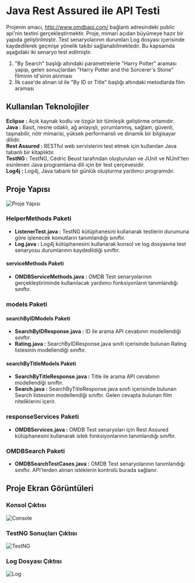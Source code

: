# Java Rest Assured ile API Testi
Projenin amacı, http://www.omdbapi.com/ bağlantı adresindeki public api'nin testini gerçekleştirmektir. Proje, mimari açıdan büyümeye hazır bir yapıda geliştirilmiştir. Test senaryolarının durumları Log dosyası içerisinde kaydedilerek geçmişe yönelik takibi sağlanabilmektedir. Bu kapsamda aşağıdaki iki senaryo test edilmiştir.
1. "By Search" başlığı altındaki parametrelerle "Harry Potter" araması yapıp, gelen sonuçlardan "Harry Potter and the Sorcerer's Stone" filminin id'sinin alınması
2. İlk case'de alınan id ile "By ID or Title" başlığı altındaki metodlarda film araması
## Kullanılan Teknolojiler
**Eclipse :** Açık kaynak kodlu ve özgür bir tümleşik geliştirme ortamıdır. <br/>
**Java :** Basit, nesne odaklı, ağ anlayışlı, yorumlanmış, sağlam, güvenli, taşınabilir, nötr mimarisi, yüksek performanslı ve dinamik bir bilgisayar dilidir. <br/>
**Rest Assured :** RESTful web servislerini test etmek için kullanılan Java tabanlı bir kitaplıktır. <br/>
**TestNG :** TestNG, Cédric Beust tarafından oluşturulan ve JUnit ve NUnit'ten esinlenen Java programlama dili için bir test çerçevesidir. <br/>
**Log4j :** Log4j, Java tabanlı bir günlük oluşturma yardımcı programıdır.  <br/>
## Proje Yapısı
![Proje Yapısı](https://user-images.githubusercontent.com/45245369/115285993-3c403680-a157-11eb-9252-744f3e3febbb.PNG)
### HelperMethods Paketi
- **ListenerTest.java :** TestNG kütüphanesini kullanarak testlerin durumuna göre işlenecek komutların tanımlandığı sınıftır.
- **Log.java :** Log4j kütüphanesini kullanarak konsol ve log dosyasına test senaryosu durumlarının kaydedildiği sınıftır.
#### serviceMethods Paketi
- **OMDBServiceMethods.java :** OMDB Test senaryolarının gerçekleştiriminde kullanılacak yardımcı fonksiyonların tanımlandığı sınıftır.
### models Paketi
#### searchByIDModels Paketi
- **SearchByIDResponse.java :** ID ile arama API cevabının modellendiği sınıftır.
- **Rating.java :** SearchByIDResponse.java sınıfı içerisinde bulunan Rating listesinin modellendiği sınıftır.
#### searchByTitleModels Paketi
- **SearchByTitleResponse.java :** Title ile arama API cevabının modellendiği sınıftır.
- **Search.java :** SearchByTitleResponse.java sınıfı içerisinde bulunan Search listesinin modellendiği sınıftır. Gelen cevapta bulunan film niteliklerini içerir.
### responseServices Paketi
- **OMDBServices.java :** OMDB Test senaryoları için Rest Assured kütüphanesini kullanarak istek fonksiyonlarının tanımlandığı sınıftır.
### OMDBSearch Paketi
- **OMDBSearchTestCases.java :** OMDB Test senaryolarının tanımlandığı sınıftır. API'lerden alınan isteklerin kontrolü burada sağlanır. 
## Proje Ekran Görüntüleri
### Konsol Çıktısı
![Console](https://user-images.githubusercontent.com/45245369/115290284-0782ae00-a15c-11eb-88c2-2bbe174bb406.PNG)
### TestNG Sonuçları Çıktısı
![TestNG](https://user-images.githubusercontent.com/45245369/115290397-26814000-a15c-11eb-980b-492f0acbae05.PNG)
### Log Dosyası Çıktısı
![Log](https://user-images.githubusercontent.com/45245369/115290714-8b3c9a80-a15c-11eb-82b5-487f26674c0f.PNG)
